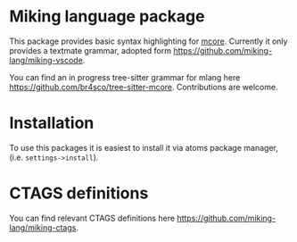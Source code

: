 # Miking language package

This package provides basic syntax highlighting for
[mcore](https://github.com/miking-lang/miking). Currently it only provides a
textmate grammar, adopted form https://github.com/miking-lang/miking-vscode.

You can find an in progress tree-sitter grammar for mlang here
https://github.com/br4sco/tree-sitter-mcore. Contributions are welcome.

# Installation

To use this packages it is easiest to install it via atoms package manager,
(i.e. `settings->install`).

# CTAGS definitions

You can find relevant CTAGS definitions here
https://github.com/miking-lang/miking-ctags.
